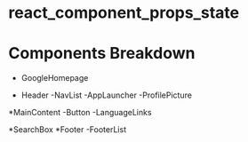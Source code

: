 # react_component_props_state

# Components Breakdown

* GoogleHomepage

 * Header
     -NavList
     -AppLauncher
     -ProfilePicture

 *MainContent
     -Button
     -LanguageLinks

*SearchBox
*Footer
     -FooterList
